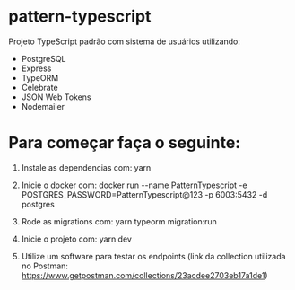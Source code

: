 # pattern-typescript

Projeto TypeScript padrão com sistema de usuários utilizando:

* PostgreSQL
* Express
* TypeORM
* Celebrate
* JSON Web Tokens
* Nodemailer


# Para começar faça o seguinte:

1. Instale as dependencias com:
yarn 

2. Inicie o docker com:
docker run --name PatternTypescript -e POSTGRES_PASSWORD=PatternTypescript@123 -p 6003:5432 -d postgres

3. Rode as migrations com:
yarn typeorm migration:run

4. Inicie o projeto com:
yarn dev

5. Utilize um software para testar os endpoints
(link da collection utilizada no Postman: https://www.getpostman.com/collections/23acdee2703eb17a1de1)
